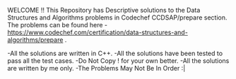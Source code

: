 WELCOME !!
This Repository has Descriptive solutions to the Data Structures and Algorithms problems in Codechef CCDSAP/prepare section. The problems can be found here - https://www.codechef.com/certification/data-structures-and-algorithms/prepare .

-All the solutions are written in C++.
-All the solutions have been tested to pass all the test cases.
-Do Not Copy ! for your own better.
-All the solutions are written by me only.
-The Problems May Not Be In Order :|
